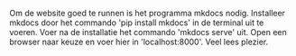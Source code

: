 Om de website goed te runnen is het programma mkdocs nodig.
Installeer mkdocs door het commando 'pip install mkdocs' in de terminal uit te voeren.
Voer na de installatie het commando 'mkdocs serve' uit.
Open een browser naar keuze en voer hier in 'localhost:8000'.
Veel lees plezier.